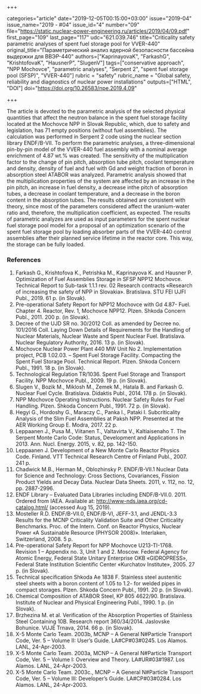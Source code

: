 +++

categories="article"
date="2019-12-05T00:15:00+03:00"
issue="2019-04"
issue_name="2019 - #04"
issue_id="4"
number="09"
file="https://static.nuclear-power-engineering.ru/articles/2019/04/09.pdf"
first_page="109"
last_page="117"
udc="621.039.746"
title="Criticality safety parametric analyses of spent fuel storage pool for VVER-440"
original_title="Параметрический анализ ядерной безопасности бассейна выдержки для ВВЭР-440"
authors=["KaprinayovaK", "FarkashG", "KrishtofovaK", "HausnerP", "SlugenV"]
tags=["conservative approach", "NPP Mochovce", "parametric analyses", "Serpent 2", "spent fuel storage pool (SFSP)", "VVER-440"]
rubric = "safety"
rubric_name = "Global safety, reliability and diagnostics of nuclear power installations"
outputs=["HTML", "DOI"]
doi="https://doi.org/10.26583/npe.2019.4.09"

+++

The article is devoted to the parametric analysis of the selected physical quantities that affect the neutron balance in the spent fuel storage facility located at the Mochovce NPP in Slovak Republic, which, due to safety and legislation, has 71 empty positions (without fuel assemblies). The calculation was performed in Serpent 2 code using the nuclear section library ENDF/B-VII. To perform the parametric analyses, a three-dimensional pin-by-pin model of the VVER-440 fuel assembly with a nominal average enrichment of 4.87 wt.% was created. The sensitivity of the multiplication factor to the change of pin pitch, absorption tube pitch, coolant temperature and density, density of fuel and fuel with Gd and weight fraction of boron in absorption steel ATABOR was analyzed. Parametric analysis showed that the multiplication properties of the system are affected by an increase in the pin pitch, an increase in fuel density, a decrease inthe pitch of absorption tubes, a decrease in coolant temperature, and a decrease in the boron content in the absorption tubes. The results obtained are consistent with theory, since most of the parameters considered affect the uranium-water ratio and, therefore, the multiplication coefficient, as expected. The results of parametric analyzes are used as input parameters for the spent nuclear fuel storage pool model for a proposal of an optimization scenario of the spent fuel storage pool by loading absorber parts of the VVER-440 control assemblies after their planned service lifetime in the reactor core. This way, the storage can be fully loaded.

### References

1. Farkash G., Krishtofova K., Petrishka M., Kaprinayova K. and Hausner P. Optimization of Fuel Assemblies Storage in SFSP NPP12 Mochovce. Technical Report to Sub-task 1.1.1 rev. 02 Research contracts «Research of increasing the safety of NPP in Slovakia». Bratislava. STU FEI UJFI Publ., 2019. 61 p. (in Slovak).
2. Pre-operational Safety Report for NPP12 Mochovce with Gd 4.87- Fuel. Chapter 4. Reactor, Rev. 1, Mochovce NPP12. Plzen. Shkoda Concern Publ., 2011. 200 p. (in Slovak).
3. Decree of the UJD SR no. 30/2012 Coll. as amended by Decree no. 101/2016 Coll. Laying Down Details of Requirements for the Handling of Nuclear Materials, Nuclear Waste and Spent Nuclear Fuel. Bratislava. Nuclear Regulatory Authority, 2016. 13 p. (in Slovak).
4. Mochovce Nuclear Power Plant 440 MW Unit No 2. Implementation project, PCB 1.02.03. – Spent Fuel Storage Facility. Compacting the Spent Fuel Storage Pool. Technical Report. Plzen. Shkoda Concern Publ., 1991. 18 p. (in Slovak).
5. Technological Regulation TR/1036. Spent Fuel Storage and Transport Facility. NPP Mochovce Publ., 2009. 19 p. (in Slovak).
6. Slugen V., Bozik M., Miklosh M., Zemek M., Hatala B. and Farkash G. Nuclear Fuel Cycle. Bratislava. Didaktis Publ., 2014. 178 p. (in Slovak).
7. NPP Mochovce Operating Instructions. Nuclear Safety Rules for Fuel Handling. Plzen. Shkoda Concern Publ., 1991. 72 p. (in Slovak).
8. Hegyi G., Hordoshy G., Maraczy C., Panka I., Pataki I. Subcriticality Analysis of the Slim Fuel Assemblies at Paksh NPP. Presented at the AER Working Group E. Modra, 2017. 22 p.
9. Leppaanen J., Pusa M., Viitanen T., Valtavirta V., Kaltiaisenaho T. The Serpent Monte Carlo Code: Status, Development and Applications in 2013. Ann. Nucl. Energy. 2015, v. 82, pp. 142-150.
10. Leppaanen J. Development of a New Monte Carlo Reactor Physics Code. Finland. VTT Technical Research Centre of Finland Publ., 2007. 241 p.
11. Chadwick M.B., Herman M., Oblozhinsky P. ENDF/B-VII.1 Nuclear Data for Science and Technology: Cross Sections, Covariances, Fission Product Yields and Decay Data. Nuclear Data Sheets. 2011, v. 112, no. 12, pp. 2887-2996.
12. ENDF Library – Evaluated Data Libraries including ENDF/B-VII.0. 2011. Ordered from IAEA. Available at: http://www-nds.iaea.org/cd-catalog.html/ (accessed Aug 15, 2019).
13. Mosteller R.D. ENDF/B-VII.0, ENDF/B-VI, JEFF-3.1, and JENDL-3.3 Results for the MCNP Criticality Validation Suite and Other Criticality Benchmarks. Proc. of the Intern. Conf. on Reactor Physics, Nuclear Power «A Sustainable Resource (PHYSOR 2008)». Interlaken, Switzerland, 2008. 5 p.
14. Pre-operational Safety Report for NPP Mochovce U213-TI-1768. Revision 1 – Appendix no. 3, Unit 1 and 2. Moscow. Federal Agency for Atomic Energy, Federal State Unitary Enterprise OKB «GIDROPRESS», Federal State Institution Scientific Center «Kurchatov Institute», 2005. 27 p. (in Slovak).
15. Technical specification Shkoda Ae 1838 F. Stainless steel austenitic steel sheets with a boron content of 1.05 to 1.2- for welded pipes in compact storages. Plzen. Shkoda Concern Publ., 1991. 20 p. (in Slovak).
16. Chemical Composition of ATABOR Steel, KP 805 4622/90. Bratislava. Institute of Nuclear and Physical Engineering Publ., 1990. 1 p. (in Slovak).
17. Brzhezina M. et al. Verification of the Absorption Properties of Stainless Steel Containing 10B. Research report 360/34/2014. Jaslovske Bohunice. VUJE Trnava, 2014. 66 p. (in Slovak).
18. X-5 Monte Carlo Team. 2003b, MCNP – A General N#Particle Transport Code, Ver. 5 – Volume II: User’s Guide. LA#CP#03#0245. Los Alamos. LANL, 24-Apr-2003.
19. X-5 Monte Carlo Team. 2003a, MCNP – A General N#Particle Transport Code, Ver. 5 – Volume I: Overview and Theory. LA#UR#03#1987. Los Alamos. LANL, 24-Apr-2003.
20. X-5 Monte Carlo Team. 2003c., MCNP – A General N#Particle Transport Code, Ver. 5 – Volume III: Developer’s Guide. LA#CP#03#0284. Los Alamos. LANL, 24-Apr-2003.